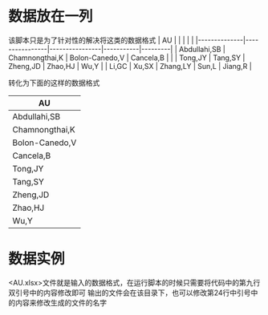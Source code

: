 # 数据放在一列
该脚本只是为了针对性的解决将这类的数据格式
| AU           |                |                |           |         |
|--------------|----------------|----------------|-----------|---------|
| Abdullahi,SB | Chamnongthai,K | Bolon-Canedo,V | Cancela,B |         |
| Tong,JY      | Tang,SY        | Zheng,JD       | Zhao,HJ   | Wu,Y    |
| Li,GC        | Xu,SX          | Zhang,LY       | Sun,L     | Jiang,R |

转化为下面的这样的数据格式

| AU             |
|----------------|
| Abdullahi,SB   |
| Chamnongthai,K |
| Bolon-Canedo,V |
| Cancela,B      |
| Tong,JY        |
| Tang,SY        |
| Zheng,JD       |
| Zhao,HJ        |
| Wu,Y           |

# 数据实例
<AU.xlsx>文件就是输入的数据格式，在运行脚本的时候只需要将代码中的第九行双引号中的内容修改即可
输出的文件会在该目录下，也可以修改第24行中引号中的内容来修改生成的文件的名字
